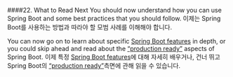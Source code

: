 ####22. What to Read Next
You should now understand how you can use Spring Boot and some best practices that you should follow.
이제는 Spring Boot를 사용하는 방법과 따라야 할 모범 사례를 이해해야 합니다.

You can now go on to learn about specific [Spring Boot features](https://docs.spring.io/spring-boot/docs/current/reference/html/boot-features.html) in depth, or you could skip ahead and read about the [“production ready”](https://docs.spring.io/spring-boot/docs/current/reference/html/production-ready.html) aspects of Spring Boot.
이제 특정 [Spring Boot features](https://docs.spring.io/spring-boot/docs/current/reference/html/boot-features.html)에 대해 자세히 배우거나, 건너 뛰고 Spring Boot의 [“production ready”](https://docs.spring.io/spring-boot/docs/current/reference/html/production-ready.html)측면에 관해 읽을 수 있습니다.